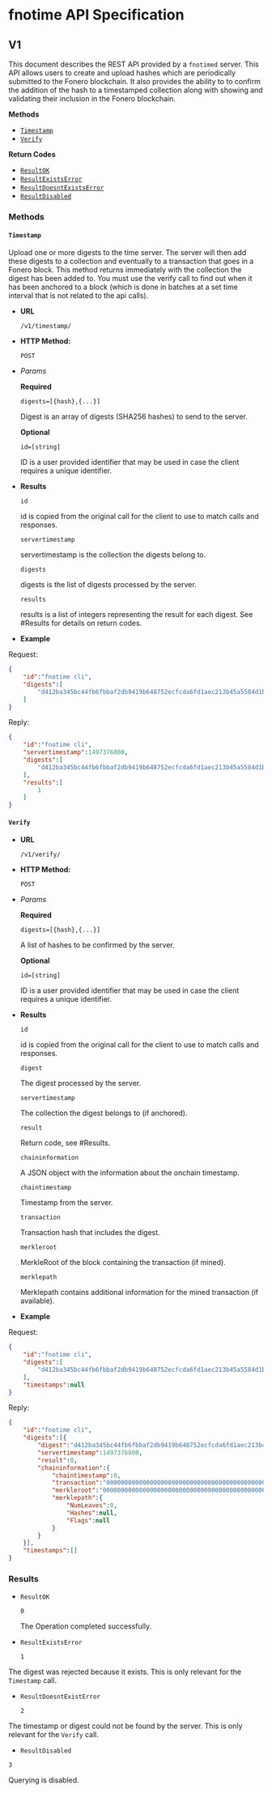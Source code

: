 # fnotime API Specification

## V1

This document describes the REST API provided by a `fnotimed` server.  This API allows users to create and upload hashes which are periodically submitted to the Fonero blockchain.  It also provides the ability to to confirm the addition of the hash to a timestamped collection along with showing and validating their inclusion in the Fonero blockchain.

**Methods**

- [`Timestamp`](#timestamp)
- [`Verify`](#verify)

**Return Codes**

- [`ResultOK`](#ResultOK)
- [`ResultExistsError`](#ResultExistsError)
- [`ResultDoesntExistsError`](#ResultDoesntExistsError)
- [`ResultDisabled`](#ResultDisabled)

### Methods

#### `Timestamp`

Upload one or more digests to the time server.  The server will then add these digests to a collection and eventually to a transaction that goes in a Fonero block.  This method returns immediately with the collection the digest has been added to.  You must use the verify call to find out when it has been anchored to a block (which is done in batches at a set time interval that is not related to the api calls).

* **URL**

  `/v1/timestamp/`

* **HTTP Method:**

  `POST`

*  *Params*

	**Required**

   `digests=[{hash},{...}]`

    Digest is an array of digests (SHA256 hashes) to send to the server.

	**Optional**

   `id=[string]`

	ID is a user provided identifier that may be used in case the client requires a unique identifier.

* **Results**

	`id`

	id is copied from the original call for the client to use to match calls and responses.

	`servertimestamp`

	servertimestamp is the collection the digests belong to.

	`digests`

	digests is the list of digests processed by the server.

	`results`

	results is a list of integers representing the result for each digest.  See #Results for details on return codes.

* **Example**

Request:

```json
{
    "id":"fnotime cli",
    "digests":[
        "d412ba345bc44fb6fbbaf2db9419b648752ecfcda6fd1aec213b45a5584d1b13"
    ]
}
```

Reply:

```json
{
    "id":"fnotime cli",
	"servertimestamp":1497376800,
	"digests":[
	    "d412ba345bc44fb6fbbaf2db9419b648752ecfcda6fd1aec213b45a5584d1b13"
	],
	"results":[
	    1
	]
}
```

#### `Verify`

* **URL**

  `/v1/verify/`

* **HTTP Method:**

  `POST`

*  *Params*

	**Required**

	`digests=[{hash},{...}]`

	A list of hashes to be confirmed by the server.

	**Optional**

   `id=[string]`

	ID is a user provided identifier that may be used in case the client requires a unique identifier.

* **Results**

	`id`

	id is copied from the original call for the client to use to match calls and responses.

	`digest`

	The digest processed by the server.

	`servertimestamp`

	The collection the digest belongs to (if anchored).

	`result`

	Return code, see #Results.

	`chaininformation`

	A JSON object with the information about the onchain timestamp.

	`chaintimestamp`

	Timestamp from the server.

	`transaction`

	Transaction hash that includes the digest.

	`merkleroot`

	MerkleRoot of the block containing the transaction (if mined).

	`merklepath`

	Merklepath contains additional information for the mined transaction (if available).

* **Example**

Request:

```json
{
    "id":"fnotime cli",
	"digests":[
        "d412ba345bc44fb6fbbaf2db9419b648752ecfcda6fd1aec213b45a5584d1b13"
    ],
	"timestamps":null
}
```

Reply:

```json
{
    "id":"fnotime cli",
	"digests":[{
	    "digest":"d412ba345bc44fb6fbbaf2db9419b648752ecfcda6fd1aec213b45a5584d1b13",
	    "servertimestamp":1497376800,
	    "result":0,
	    "chaininformation":{
	        "chaintimestamp":0,
	        "transaction":"0000000000000000000000000000000000000000000000000000000000000000",
	        "merkleroot":"0000000000000000000000000000000000000000000000000000000000000000",
	        "merklepath":{
	            "NumLeaves":0,
	            "Hashes":null,
	            "Flags":null
	        }
	    }
	}],
	"timestamps":[]
}
```

### Results

* `ResultOK`

	`0`

	The Operation completed successfully.

* `ResultExistsError`

	`1`

The digest was rejected because it exists.  This is only relevant for the `Timestamp` call.

* `ResultDoesntExistError`

	`2`

The timestamp or digest could not be found by the server.  This is only relevant for the `Verify` call.

* `ResultDisabled`

`3`

Querying is disabled.
